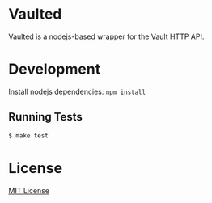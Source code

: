 # Vaulted
Vaulted is a nodejs-based wrapper for the [Vault](https://vaultproject.io) HTTP API.

# Development
Install nodejs dependencies: `npm install`

## Running Tests
```bash
$ make test
```

# License
[MIT License](LICENSE)